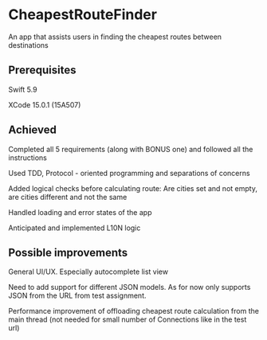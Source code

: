 # CheapestRouteFinder

An app that assists users in finding the cheapest routes between destinations

## Prerequisites

Swift 5.9

XCode 15.0.1 (15A507)

## Achieved

Completed all 5 requirements (along with BONUS one) and followed all the instructions

Used TDD, Protocol - oriented programming and separations of concerns

Added logical checks before calculating route: Are cities set and not empty, are cities different and not the same

Handled loading and error states of the app

Anticipated and implemented L10N logic

## Possible improvements

General UI/UX. Especially autocomplete list view

Need to add support for different JSON models. As for now only supports JSON from the URL from test assignment.

Performance improvement of offloading cheapest route calculation from the main thread (not needed for small number of Connections like in the test url)
